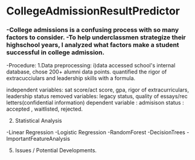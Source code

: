 # CollegeAdmissionResultPredictor

<h3>-College admissions is a confusing process with so many factors to consider.
-To help underclassmen strategize their highschool years, I analyzed what factors make a student successful in college admission.</h3>

-Procedure:
  1.Data preprocessing:
    i)data
    accessed school's internal database, chose 200+ alumni data points.
    quantified the rigor of extracucciulars and leadership skills with a formula.

   independent variables: sat score/act score, gpa, rigor of extracurriculars, leadership status
   removed variables: legacy status, quality of essays/rec letters(confidential information)
   dependent variable : admisison status : accepted , waitlisted, rejected.

  2. Statistical Analysis

  -Linear Regression
  -Logistic Regression
  -RandomForest
  -DecisionTrees
  -ImportantFeatureAnalysis

   5. Issues / Potential Developments.
